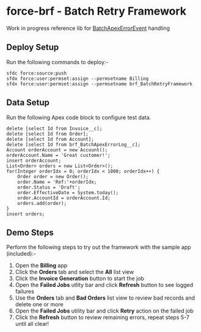 # force-brf - Batch Retry Framework

Work in progress reference lib for [BatchApexErrorEvent](https://developer.salesforce.com/docs/atlas.en-us.object_reference.meta/object_reference/sforce_api_objects_batchapexerrorevent.htm) handling

Deploy Setup
------------
Run the following commands to deploy:-

```
sfdc force:source:push
sfdx force:user:permset:assign --permsetname Billing
sfdx force:user:permset:assign --permsetname brf_BatchRetryFramework
```

Data Setup
----------
Run the following Apex code block to configure test data.

```
delete [select Id from Invoice__c];
delete [select Id from Order];
delete [select Id from Account];
delete [select Id from brf_BatchApexErrorLog__c];
Account orderAccount = new Account();
orderAccount.Name = 'Great customer!';
insert orderAccount;
List<Order> orders = new List<Order>();
for(Integer orderIdx = 0; orderIdx < 1000; orderIdx++) {
    Order order = new Order();
    order.Name = 'Ref:'+orderIdx;
    order.Status = 'Draft';
    order.EffectiveDate = System.today();
    order.AccountId = orderAccount.Id;
    orders.add(order);
}
insert orders;
```

Demo Steps
----------

Perform the following steps to try out the framework with the sample app (included):-

1. Open the **Billing** app
2. Click the **Orders** tab and select the **All** list view
3. Click the **Invoice Generation** button to start the job
4. Open the **Failed Jobs** utlity bar and click **Refresh** button to see logged failures
5. Use the **Orders** tab and **Bad Orders** list view to review bad records and delete one or more
6. Open the **Failed Jobs** utility bar and click **Retry** action on the failed job
7. Click the **Refresh** button to review remaining errors, repeat steps 5-7 until all clear!